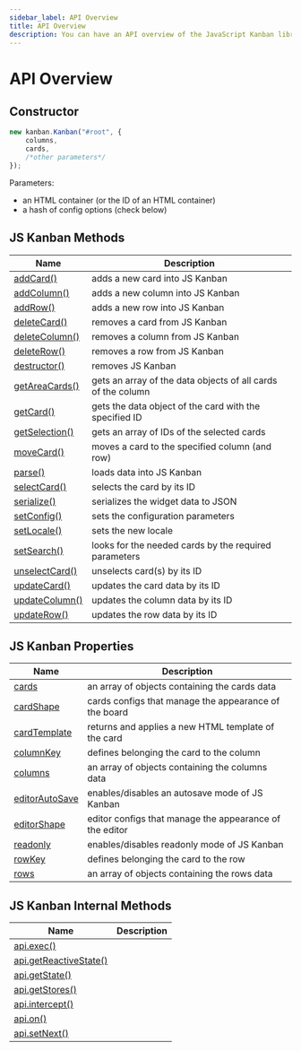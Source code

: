 ```yaml
---
sidebar_label: API Overview
title: API Overview
description: You can have an API overview of the JavaScript Kanban library in the documentation. Browse developer guides and API reference, try out code examples and live demos.
---
```


# API Overview

## Constructor

~~~js
new kanban.Kanban("#root", {
	columns,
	cards,
	/*other parameters*/
});
~~~

Parameters:

- an HTML container (or the ID of an HTML container)
- a hash of config options (check below)

## JS Kanban Methods

| Name                                         				  		| Description                                            			 |
| ----------------------------------------------------------| -------------------------------------------------------------|
| [addCard()](../methods/js_kanban_addcard_method)  	  		| adds a new card into JS Kanban          				   			 		 |
| [addColumn()](../methods/js_kanban_addcolumn_method)  		| adds a new column into JS Kanban                   		 	 		 |
| [addRow()](../methods/js_kanban_addrow_method)    	  		| adds a new row into JS Kanban                      					 |
| [deleteCard()](../methods/js_kanban_deletecard_method)		| removes a card from JS Kanban                      			   	 |
| [deleteColumn()](../methods/js_kanban_deletecolumn_method)| removes a column from JS Kanban                      			 	 |
| [deleteRow()](../methods/js_kanban_deleterow_method)      | removes a row from JS Kanban                        		   	 |
| [destructor()](../methods/js_kanban_destructor_method)		| removes JS Kanban                   								   			 |
| [getAreaCards()](../methods/js_kanban_getareacards_method)| gets an array of the data objects of all cards of the column |
| [getCard()](../methods/js_kanban_getcard_method)      		| gets the data object of the card with the specified ID 			 |
| [getSelection()](../methods/js_kanban_getselection_method)| gets an array of IDs of the selected cards			 						 |
| [moveCard()](../methods/js_kanban_movecard_method)      	| moves a card to the specified column (and row)			 				 |
| [parse()](../methods/js_kanban_parse_method)      				| loads data into JS Kanban			 													  	 |
| [selectCard()](../methods/js_kanban_selectcard_method)    | selects the card by its ID  														 		 |
| [serialize()](../methods/js_kanban_serialize_method)      | serializes the widget data to JSON  					          		 |
| [setConfig()](../methods/js_kanban_setconfig_method)      | sets the configuration parameters 					          		   |
| [setLocale()](../methods/js_kanban_setlocale_method)      | sets the new locale  			                        		       |
| [setSearch()](../methods/js_kanban_setsearch_method)      | looks for the needed cards by the required parameters 			 |
| [unselectCard()](../methods/js_kanban_unselectcard_method)| unselects card(s) by its ID			  													 |
| [updateCard()](../methods/js_kanban_updatecard_method)    | updates the card data	by its ID	  													 |
| [updateColumn()](../methods/js_kanban_updatecolumn_method)| updates the column data	by its ID	  												 |
| [updateRow()](../methods/js_kanban_updaterow_method)      | updates the row data by its ID	  													 |

## JS Kanban Properties

| Name                                           		         | Description                                              |
| -----------------------------------------------------------| ---------------------------------------------------------|
| [cards](../config/js_kanban_cards_config) 				         | an array of objects containing the cards data 		  	    |
| [cardShape](../config/js_kanban_cardshape_config)          | cards configs that manage the appearance of the board    |
| [cardTemplate](../config/js_kanban_cardtemplate)           | returns and applies a new HTML template of the card      |
| [columnKey](../config/js_kanban_columnkey_config)          | defines belonging the card to the column                 |
| [columns](../config/js_kanban_columns_config)              | an array of objects containing the columns data          |
| [editorAutoSave](../config/js_kanban_editorautosave_config)| enables/disables an autosave mode of JS Kanban           |
| [editorShape](../config/js_kanban_editorshape_config) 	   | editor configs that manage the appearance of the editor	|
| [readonly](../config/js_kanban_readonly_config)            | enables/disables readonly mode of JS Kanban          	  |
| [rowKey](../config/js_kanban_rowkey_config)        	       | defines belonging the card to the row                    |
| [rows](../config/js_kanban_rows_config)                    | an array of objects containing the rows data             |

## JS Kanban Internal Methods

| Name                               																     | Description                               |
| -----------------------------------------------------------------------| ----------------------------------------- |
| [api.exec()](../internal/js_kanban_exec_method) 											 |      |
| [api.getReactiveState()](../internal/js_kanban_getreactivestate_method)|      |
| [api.getState()](../internal/js_kanban_getstate_method)    					   |      |
| [api.getStores()](../internal/js_kanban_getstores_method)    				   |      |
| [api.intercept()](../internal/js_kanban_intercept_method)   					 |      |
| [api.on()](../internal/js_kanban_on_method)   											   |      |
| [api.setNext()](../internal/js_kanban_setnext_method)     						 |      |
